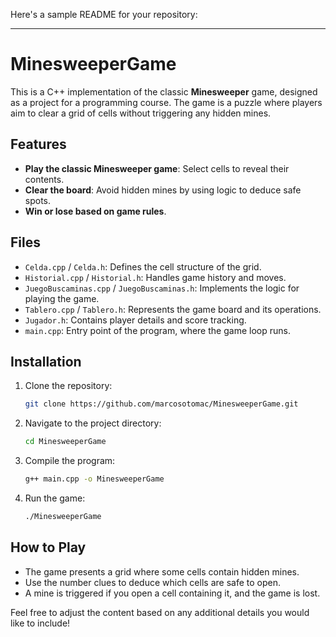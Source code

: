 Here's a sample README for your repository:

---

# MinesweeperGame

This is a C++ implementation of the classic **Minesweeper** game, designed as a project for a programming course. The game is a puzzle where players aim to clear a grid of cells without triggering any hidden mines.

## Features

- **Play the classic Minesweeper game**: Select cells to reveal their contents.
- **Clear the board**: Avoid hidden mines by using logic to deduce safe spots.
- **Win or lose based on game rules**.

## Files

- `Celda.cpp` / `Celda.h`: Defines the cell structure of the grid.
- `Historial.cpp` / `Historial.h`: Handles game history and moves.
- `JuegoBuscaminas.cpp` / `JuegoBuscaminas.h`: Implements the logic for playing the game.
- `Tablero.cpp` / `Tablero.h`: Represents the game board and its operations.
- `Jugador.h`: Contains player details and score tracking.
- `main.cpp`: Entry point of the program, where the game loop runs.

## Installation

1. Clone the repository:
    ```bash
    git clone https://github.com/marcosotomac/MinesweeperGame.git
    ```
2. Navigate to the project directory:
    ```bash
    cd MinesweeperGame
    ```
3. Compile the program:
    ```bash
    g++ main.cpp -o MinesweeperGame
    ```
4. Run the game:
    ```bash
    ./MinesweeperGame
    ```

## How to Play

- The game presents a grid where some cells contain hidden mines.
- Use the number clues to deduce which cells are safe to open.
- A mine is triggered if you open a cell containing it, and the game is lost.

Feel free to adjust the content based on any additional details you would like to include!
